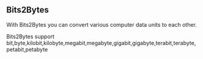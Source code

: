 ## Bits2Bytes
With Bits2Bytes you can convert various computer data units to each other.

Bits2Bytes support bit,byte,kilobit,kilobyte,megabit,megabyte,gigabit,gigabyte,terabit,terabyte,petabit,petabyte
